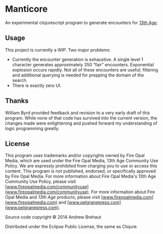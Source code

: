 # Manticore

An experimental clojurescript program to generate encounters for [*13th Age*](http://13thage.com/). 

## Usage

This project is currently a WIP. Two major problems:

 * Currently the encounter generation is exhaustive. A single level 1 character generates approximately 350
	“fair” encounters. Exponential explosion occurs rapidly. Not all of these encounters are useful; filtering
	and additional querying is needed for prepping the domain of the search.
 * There is exactly zero UI. 
	
## Thanks

William Byrd provided feedback and revision to a very early draft of this program. While none of that code has survived into the current version, the changes made were enlightening and pushed forward my understanding of logic programming greatly.

## License

This program uses trademarks and/or copyrights owned by Fire Opal Media, which are used under the Fire Opal Media, 13th Age Community Use Policy. We are expressly prohibited from charging you to use or access this content. This program is not published, endorsed, or specifically approved by Fire Opal Media. For more information about Fire Opal Media's 13th Age Community Use Policy, please visit [www.fireopalmedia.com/communityuse](www.fireopalmedia.com/communityuse). For more information about Fire Opal Media and *13th Age* products, please visit [www.fireopalmedia.com](www.fireopalmedia.com) and [www.pelgranepress.com](www.pelgranepress.com).

Source code copyright © 2014 Andrew Brehaut

Distributed under the Eclipse Public License, the same as Clojure.
